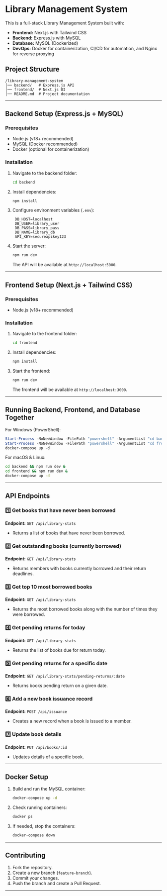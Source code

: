 # Library Management System

This is a full-stack Library Management System built with:

- **Frontend:** Next.js with Tailwind CSS
- **Backend:** Express.js with MySQL
- **Database:** MySQL (Dockerized)
- **DevOps:** Docker for containerization, CI/CD for automation, and Nginx for reverse proxying

## Project Structure

```
/library-management-system
│── backend/   # Express.js API
│── frontend/  # Next.js UI
│── README.md  # Project documentation
```

---

## Backend Setup (Express.js + MySQL)

### Prerequisites
- Node.js (v18+ recommended)
- MySQL (Docker recommended)
- Docker (optional for containerization)

### Installation

1. Navigate to the backend folder:
   ```sh
   cd backend
   ```

2. Install dependencies:
   ```sh
   npm install
   ```

3. Configure environment variables (`.env`):
   ```env
    DB_HOST=localhost
    DB_USER=library_user
    DB_PASS=library_pass
    DB_NAME=library_db
    API_KEY=secureapikey123
   ```

4. Start the server:
   ```sh
   npm run dev
   ```
   The API will be available at `http://localhost:5000`.

---

## Frontend Setup (Next.js + Tailwind CSS)

### Prerequisites
- Node.js (v18+ recommended)

### Installation

1. Navigate to the frontend folder:
   ```sh
   cd frontend
   ```

2. Install dependencies:
   ```sh
   npm install
   ```

3. Start the frontend:
   ```sh
   npm run dev
   ```
   The frontend will be available at `http://localhost:3000`.

---

## Running Backend, Frontend, and Database Together

For Windows (PowerShell):
```powershell
Start-Process -NoNewWindow -FilePath "powershell" -ArgumentList "cd backend; npm run dev"
Start-Process -NoNewWindow -FilePath "powershell" -ArgumentList "cd frontend; npm run dev"
docker-compose up -d
```

For macOS & Linux:
```sh
cd backend && npm run dev &
cd frontend && npm run dev &
docker-compose up -d
```

---

## API Endpoints

### 1️⃣ Get books that have never been borrowed
**Endpoint:** `GET /api/library-stats`

- Returns a list of books that have never been borrowed.

### 2️⃣ Get outstanding books (currently borrowed)
**Endpoint:** `GET /api/library-stats`

- Returns members with books currently borrowed and their return deadlines.

### 3️⃣ Get top 10 most borrowed books
**Endpoint:** `GET /api/library-stats`

- Returns the most borrowed books along with the number of times they were borrowed.

### 4️⃣ Get pending returns for today
**Endpoint:** `GET /api/library-stats`

- Returns the list of books due for return today.

### 5️⃣ Get pending returns for a specific date
**Endpoint:** `GET /api/library-stats/pending-returns/:date`

- Returns books pending return on a given date.

### 6️⃣ Add a new book issuance record
**Endpoint:** `POST /api/issuance`

- Creates a new record when a book is issued to a member.

### 7️⃣ Update book details
**Endpoint:** `PUT /api/books/:id`

- Updates details of a specific book.

---

## Docker Setup

1. Build and run the MySQL container:
   ```sh
   docker-compose up -d
   ```

2. Check running containers:
   ```sh
   docker ps
   ```

3. If needed, stop the containers:
   ```sh
   docker-compose down
   ```

---

## Contributing

1. Fork the repository.
2. Create a new branch (`feature-branch`).
3. Commit your changes.
4. Push the branch and create a Pull Request.

---
